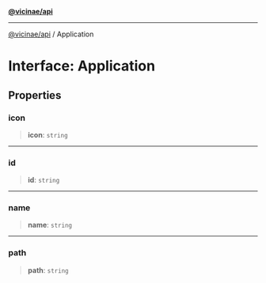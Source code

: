 [**@vicinae/api**](../README.md)

***

[@vicinae/api](../README.md) / Application

# Interface: Application

## Properties

### icon

> **icon**: `string`

***

### id

> **id**: `string`

***

### name

> **name**: `string`

***

### path

> **path**: `string`
